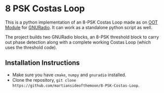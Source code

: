 # 8 PSK Costas Loop

This is a python implementation of an 8-PSK Costas Loop made as on [OOT Module](https://gnuradio.org/redmine/projects/gnuradio/wiki/OutOfTreeModules) for [GNURadio](https://github.com/gnuradio/gnuradio). It can work as a standalone python script as well.

The project builds two GNURadio blocks, an 8-PSK threshold block to carry out phase detection along with a complete working Costas Loop (which uses the threshold code).

## Installation Instructions

* Make sure you have `cmake`, `numpy` and `gnuradio` installed.
* Clone the repository, `git clone https://github.com/martiansideofthemoon/8-PSK-Costas-Loop`.
